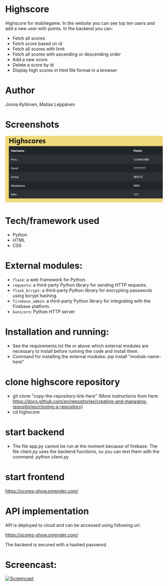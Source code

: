 # Highscore
Highscore for mobilegame. In the website you can see top ten users and add a new user with points.
In the backend you can:
- Fetch all scores
- Fetch score based on id
- Fetch all scores with limit
- Fetch all scores with ascending or descending order
- Add a new score
- Delete a score by id
- Display high scores in html file format in a browser

# Author
Jonna Kyllönen, 
Matias Leppänen

# Screenshots
![Image of highscore](/highscore.png)


# Tech/framework used

- Python
- HTML
- CSS

# External modules:

- `flask`: a web framework for Python.
- `requests`: a third-party Python library for sending HTTP requests.
- `flask_bcrypt`: a third-party Python library for encrypting passwords using bcrypt hashing.
- `firebase_admin`: a third-party Python library for integrating with the Firebase platform.
- `Gunicorn`: Python HTTP server

# Installation and running:
- See the requirements.txt file or above which external modules are necessary to install before running the code and install them.
- Command for installing the external modules: pip install "module-name-here"

# clone highscore repository
- git clone "copy-the-repository-link-here" (More instructions from here: https://docs.github.com/en/repositories/creating-and-managing-repositories/cloning-a-repository)
- cd highscore

# start backend
- The file app.py cannot be run at the moment because of firebase. The file client.py uses the backend functions, so you can test them with the command:        python client.py 

# start frontend
https://scores-shxw.onrender.com/

# API implementation
API is deployed to cloud and can be accessed using following url:

https://scores-shxw.onrender.com/

The backend is secured with a hashed password

# Screencast:
[![Screencast](https://img.youtube.com/vi/YOUTUBE_VIDEO_ID_HERE/0.jpg)](https://www.youtube.com/watch?v=k4RMZif1Rdg)
